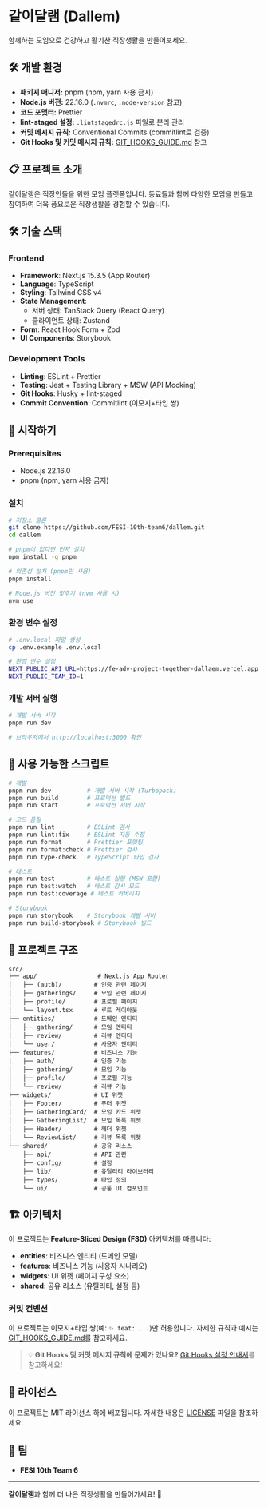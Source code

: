# 같이달램 (Dallem)

함께하는 모임으로 건강하고 활기찬 직장생활을 만들어보세요.

## 🛠️ 개발 환경

- **패키지 매니저:** pnpm (npm, yarn 사용 금지)
- **Node.js 버전:** 22.16.0 (`.nvmrc`, `.node-version` 참고)
- **코드 포맷터:** Prettier
- **lint-staged 설정:** `.lintstagedrc.js` 파일로 분리 관리
- **커밋 메시지 규칙:** Conventional Commits (commitlint로 검증)
- **Git Hooks 및 커밋 메시지 규칙:** [GIT_HOOKS_GUIDE.md](./GIT_HOOKS_GUIDE.md) 참고

## 📋 프로젝트 소개

같이달램은 직장인들을 위한 모임 플랫폼입니다. 동료들과 함께 다양한 모임을 만들고 참여하여 더욱 풍요로운 직장생활을 경험할 수 있습니다.

## 🛠 기술 스택

### Frontend

- **Framework**: Next.js 15.3.5 (App Router)
- **Language**: TypeScript
- **Styling**: Tailwind CSS v4
- **State Management**:
  - 서버 상태: TanStack Query (React Query)
  - 클라이언트 상태: Zustand
- **Form**: React Hook Form + Zod
- **UI Components**: Storybook

### Development Tools

- **Linting**: ESLint + Prettier
- **Testing**: Jest + Testing Library + MSW (API Mocking)
- **Git Hooks**: Husky + lint-staged
- **Commit Convention**: Commitlint (이모지+타입 쌍)

## 🚀 시작하기

### Prerequisites

- Node.js 22.16.0
- pnpm (npm, yarn 사용 금지)

### 설치

```bash
# 저장소 클론
git clone https://github.com/FESI-10th-team6/dallem.git
cd dallem

# pnpm이 없다면 먼저 설치
npm install -g pnpm

# 의존성 설치 (pnpm만 사용)
pnpm install

# Node.js 버전 맞추기 (nvm 사용 시)
nvm use
```

### 환경 변수 설정

```bash
# .env.local 파일 생성
cp .env.example .env.local

# 환경 변수 설정
NEXT_PUBLIC_API_URL=https://fe-adv-project-together-dallaem.vercel.app
NEXT_PUBLIC_TEAM_ID=1
```

### 개발 서버 실행

```bash
# 개발 서버 시작
pnpm run dev

# 브라우저에서 http://localhost:3000 확인
```

## 📜 사용 가능한 스크립트

```bash
# 개발
pnpm run dev          # 개발 서버 시작 (Turbopack)
pnpm run build        # 프로덕션 빌드
pnpm run start        # 프로덕션 서버 시작

# 코드 품질
pnpm run lint         # ESLint 검사
pnpm run lint:fix     # ESLint 자동 수정
pnpm run format       # Prettier 포맷팅
pnpm run format:check # Prettier 검사
pnpm run type-check   # TypeScript 타입 검사

# 테스트
pnpm run test         # 테스트 실행 (MSW 포함)
pnpm run test:watch   # 테스트 감시 모드
pnpm run test:coverage # 테스트 커버리지

# Storybook
pnpm run storybook    # Storybook 개발 서버
pnpm run build-storybook # Storybook 빌드
```

## 📁 프로젝트 구조

```
src/
├── app/                 # Next.js App Router
│   ├── (auth)/         # 인증 관련 페이지
│   ├── gatherings/     # 모임 관련 페이지
│   ├── profile/        # 프로필 페이지
│   └── layout.tsx      # 루트 레이아웃
├── entities/           # 도메인 엔티티
│   ├── gathering/      # 모임 엔티티
│   ├── review/         # 리뷰 엔티티
│   └── user/           # 사용자 엔티티
├── features/           # 비즈니스 기능
│   ├── auth/           # 인증 기능
│   ├── gathering/      # 모임 기능
│   ├── profile/        # 프로필 기능
│   └── review/         # 리뷰 기능
├── widgets/            # UI 위젯
│   ├── Footer/         # 푸터 위젯
│   ├── GatheringCard/  # 모임 카드 위젯
│   ├── GatheringList/  # 모임 목록 위젯
│   ├── Header/         # 헤더 위젯
│   └── ReviewList/     # 리뷰 목록 위젯
└── shared/             # 공유 리소스
    ├── api/            # API 관련
    ├── config/         # 설정
    ├── lib/            # 유틸리티 라이브러리
    ├── types/          # 타입 정의
    └── ui/             # 공통 UI 컴포넌트
```

## 🏗 아키텍처

이 프로젝트는 **Feature-Sliced Design (FSD)** 아키텍처를 따릅니다:

- **entities**: 비즈니스 엔티티 (도메인 모델)
- **features**: 비즈니스 기능 (사용자 시나리오)
- **widgets**: UI 위젯 (페이지 구성 요소)
- **shared**: 공유 리소스 (유틸리티, 설정 등)

### 커밋 컨벤션

이 프로젝트는 이모지+타입 쌍(예: `✨ feat: ...`)만 허용합니다. 자세한 규칙과 예시는 [GIT_HOOKS_GUIDE.md](./GIT_HOOKS_GUIDE.md)를 참고하세요.

> 💡 **Git Hooks 및 커밋 메시지 규칙에 문제가 있나요?** [Git Hooks 설정 안내서](./GIT_HOOKS_GUIDE.md)를 참고하세요!

## 📄 라이선스

이 프로젝트는 MIT 라이선스 하에 배포됩니다. 자세한 내용은 [LICENSE](LICENSE) 파일을 참조하세요.

## 👥 팀

- **FESI 10th Team 6**

---

**같이달램**과 함께 더 나은 직장생활을 만들어가세요! 🚀
